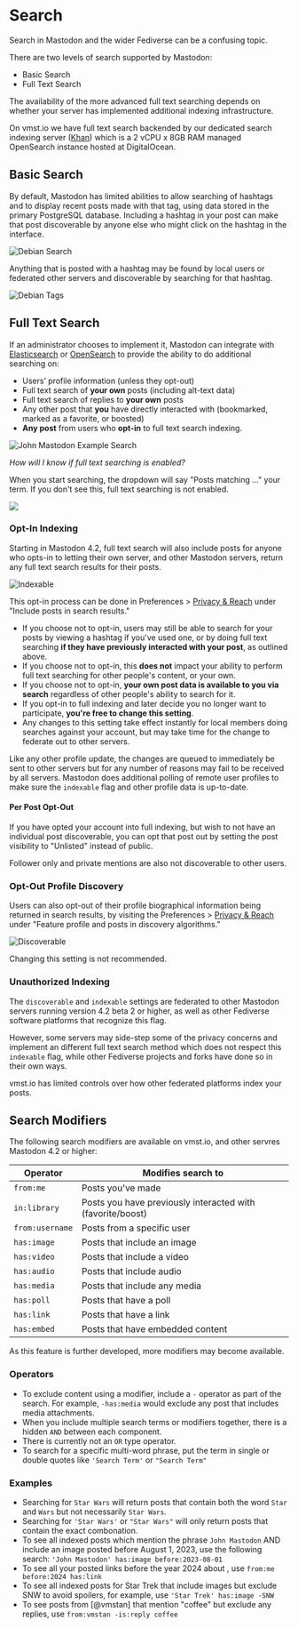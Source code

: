 # Search

Search in Mastodon and the wider Fediverse can be a confusing topic.

There are two levels of search supported by Mastodon:

- Basic Search
- Full Text Search

The availability of the more advanced full text searching depends on whether your server has implemented additional indexing infrastructure.

On vmst.io we have full text search backended by our dedicated search indexing server ([Khan](https://memory-alpha.fandom.com/wiki/Khan_Noonien_Singh)) which is a 2 vCPU x 8GB RAM managed OpenSearch instance hosted at DigitalOcean.

## Basic Search

By default, Mastodon has limited abilities to allow searching of hashtags and to display recent posts made with that tag, using data stored in the primary PostgreSQL database.
Including a hashtag in your post can make that post discoverable by anyone else who might click on the hashtag in the interface.

![Debian Search](/debian-search.png)

Anything that is posted with a hashtag may be found by local users or federated other servers and discoverable by searching for that hashtag.

![Debian Tags](/debian-tags.png)

## Full Text Search

If an administrator chooses to implement it, Mastodon can integrate with [Elasticsearch](https://www.elastic.co/elasticsearch/) or [OpenSearch](https://opensearch.org) to provide the ability to do additional searching on:

- Users’ profile information (unless they opt-out)
- Full text search of **your own** posts (including alt-text data)
- Full text search of replies to **your own** posts
- Any other post that **you** have directly interacted with (bookmarked, marked as a favorite, or boosted)
- **Any post** from users who **opt-in** to full text search indexing.

![John Mastodon Example Search](/john-mastodon.png)

_How will I know if full text searching is enabled?_

When you start searching, the dropdown will say "Posts matching ..." your term.
If you don't see this, full text searching is not enabled.

![](/no-es-search.png)

### Opt-In Indexing

Starting in Mastodon 4.2, full text search will also include posts for anyone who opts-in to letting their own server, and other Mastodon servers, return any full text search results for their posts.

![Indexable](/indexable.png)

This opt-in process can be done in Preferences > [Privacy & Reach](https://vmst.io/settings/privacy) under "Include posts in search results."

- If you choose not to opt-in, users may still be able to search for your posts by viewing a hashtag if you've used one, or by doing full text searching **if they have previously interacted with your post**, as outlined above.
- If you choose not to opt-in, this **does not** impact your ability to perform full text searching for other people's content, or your own.
- If you choose not to opt-in, **your own post data is available to you via search** regardless of other people's ability to search for it.
- If you opt-in to full indexing and later decide you no longer want to participate, **you're free to change this setting**.
- Any changes to this setting take effect instantly for local members doing searches against your account, but may take time for the change to federate out to other servers.

Like any other profile update, the changes are queued to immediately be sent to other servers but for any number of reasons may fail to be received by all servers.
Mastodon does additional polling of remote user profiles to make sure the `indexable` flag and other profile data is up-to-date.

#### Per Post Opt-Out

If you have opted your account into full indexing, but wish to not have an individual post discoverable, you can opt that post out by setting the post visibility to "Unlisted" instead of public.

Follower only and private mentions are also not discoverable to other users.

### Opt-Out Profile Discovery

Users can also opt-out of their profile biographical information being returned in search results, by visiting the Preferences > [Privacy & Reach](https://vmst.io/settings/privacy) under "Feature profile and posts in discovery algorithms."

![Discoverable](/discoverable.png)

Changing this setting is not recommended.

### Unauthorized Indexing

The `discoverable` and `indexable` settings are federated to other Mastodon servers running version 4.2 beta 2 or higher, as well as other Fediverse software platforms that recognize this flag.

However, some servers may side-step some of the privacy concerns and implement an different full text search method which does not respect this `indexable` flag, while other Fediverse projects and forks have done so in their own ways.

vmst.io has limited controls over how other federated platforms index your posts.

## Search Modifiers

The following search modifiers are available on vmst.io, and other servres Mastodon 4.2 or higher:

| Operator        | Modifies search to                                                   |
|-----------------|----------------------------------------------------------------------|
| `from:me`       | Posts you've made                                                    |
| `in:library`    | Posts you have previously interacted with (favorite/boost)           |
| `from:username` | Posts from a specific user                                           |
| `has:image`     | Posts that include an image                                          |
| `has:video`     | Posts that include a video                                           |
| `has:audio`     | Posts that include audio                                             |
| `has:media`     | Posts that include any media                                         |
| `has:poll`      | Posts that have a poll                                               |
| `has:link`      | Posts that have a link                                               |
| `has:embed`     | Posts that have embedded content                                     |

As this feature is further developed, more modifiers may become available.

### Operators

- To exclude content using a modifier, include a `-` operator as part of the search. For example, `-has:media` would exclude any post that includes media attachments.
- When you include multiple search terms or modifiers together, there is a hidden `AND` between each component.
- There is currently not an `OR` type operator.
- To search for a specific multi-word phrase, put the term in single or double quotes like `'Search Term'` or `"Search Term"`

### Examples

- Searching for `Star Wars` will return posts that contain both the word `Star` and `Wars` but not necessarily `Star Wars`.
- Searching for `'Star Wars'` or `"Star Wars"` will only return posts that contain the exact combonation.
- To see all indexed posts which mention the phrase `John Mastodon` AND include an image posted before August 1, 2023, use the following search: `'John Mastodon' has:image before:2023-08-01`
- To see all your posted links before the year 2024 about , use `from:me before:2024 has:link`
- To see all indexed posts for Star Trek that include images but exclude SNW to avoid spoilers, for example, use `'Star Trek' has:image -SNW`
- To see posts from [@vmstan] that mention "coffee" but exclude any replies, use `from:vmstan -is:reply coffee`
